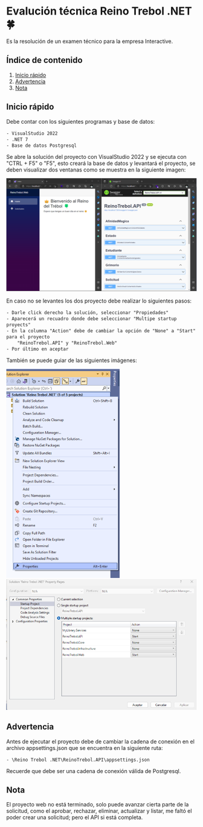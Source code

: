 # Evalución técnica Reino Trebol .NET 🍀
Es la resolución de un examen técnico para la empresa Interactive.

## Índice de contenido
1. [Inicio rápido](#inicio-rapido)
2. [Advertencia](#advertencia)
3. [Nota](#nota)

## Inicio rápido
Debe contar con los siguientes programas y base de datos:

	- VisualStudio 2022
	- .NET 7
	- Base de datos Postgresql

Se abre la solución del proyecto con VisualStudio 2022 y se ejecuta con "CTRL + F5" o "F5", esto creará la base de datos y
levantará el proyecto, se deben visualizar dos ventanas como se muestra en la siguiente imagen:
<br />

<img src="https://raw.githubusercontent.com/Atorres2610/Reino-Trebol-Interactive/master/ArchivosDocumentacion/Imagen1.png" data-canonical-src="https://gyazo.com/eb5c5741b6a9a16c692170a41a49c858.png" width="600">

En caso no se levantes los dos proyecto debe realizar lo siguientes pasos:

	- Darle click derecho la solución, seleccionar "Propiedades"
	- Aparecerá un recuadro donde debe seleccionar "Multipe startup proyects"
	- En la columna "Action" debe de cambiar la opción de "None" a "Start" para el proyecto 
		"ReinoTrebol.API" y "ReinoTrebol.Web"
	- Por último en aceptar
	
También se puede guiar de las siguientes imágenes:

<img src="https://raw.githubusercontent.com/Atorres2610/Reino-Trebol-Interactive/master/ArchivosDocumentacion/Imagen2.png" data-canonical-src="https://gyazo.com/eb5c5741b6a9a16c692170a41a49c858.png" width="300">

<img src="https://raw.githubusercontent.com/Atorres2610/Reino-Trebol-Interactive/master/ArchivosDocumentacion/Imagen3.png" data-canonical-src="https://gyazo.com/eb5c5741b6a9a16c692170a41a49c858.png" width="600">

## Advertencia
Antes de ejecutar el proyecto debe de cambiar la cadena de conexión en el archivo appsettings.json que se encuentra en la siguiente ruta:

	- \Reino Trebol .NET\ReinoTrebol.API\appsettings.json

Recuerde que debe ser una cadena de conexión válida de Postgresql.

## Nota
El proyecto web no está terminado, solo puede avanzar cierta parte de la solicitud, como el aprobar, rechazar, eliminar, actualizar y listar, me faltó el poder crear una solicitud; pero el API si está completa.
